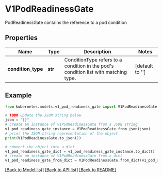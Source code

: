 # V1PodReadinessGate

PodReadinessGate contains the reference to a pod condition

## Properties

Name | Type | Description | Notes
------------ | ------------- | ------------- | -------------
**condition_type** | **str** | ConditionType refers to a condition in the pod&#39;s condition list with matching type. | [default to '']

## Example

```python
from kubernetes.models.v1_pod_readiness_gate import V1PodReadinessGate

# TODO update the JSON string below
json = "{}"
# create an instance of V1PodReadinessGate from a JSON string
v1_pod_readiness_gate_instance = V1PodReadinessGate.from_json(json)
# print the JSON string representation of the object
print(V1PodReadinessGate.to_json())

# convert the object into a dict
v1_pod_readiness_gate_dict = v1_pod_readiness_gate_instance.to_dict()
# create an instance of V1PodReadinessGate from a dict
v1_pod_readiness_gate_from_dict = V1PodReadinessGate.from_dict(v1_pod_readiness_gate_dict)
```
[[Back to Model list]](../README.md#documentation-for-models) [[Back to API list]](../README.md#documentation-for-api-endpoints) [[Back to README]](../README.md)


